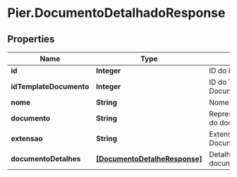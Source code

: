 # Pier.DocumentoDetalhadoResponse

## Properties
Name | Type | Description | Notes
------------ | ------------- | ------------- | -------------
**id** | **Integer** | ID do Documento. | [optional] 
**idTemplateDocumento** | **Integer** | ID do Template de Documento associado. | [optional] 
**nome** | **String** | Nome do Documento. | [optional] 
**documento** | **String** | Representa\u00E7\u00E3o do documento em Base64. | [optional] 
**extensao** | **String** | Extens\u00E3o do Documento. | [optional] 
**documentoDetalhes** | [**[DocumentoDetalheResponse]**](DocumentoDetalheResponse.md) | Detalhamento do documento. | [optional] 


